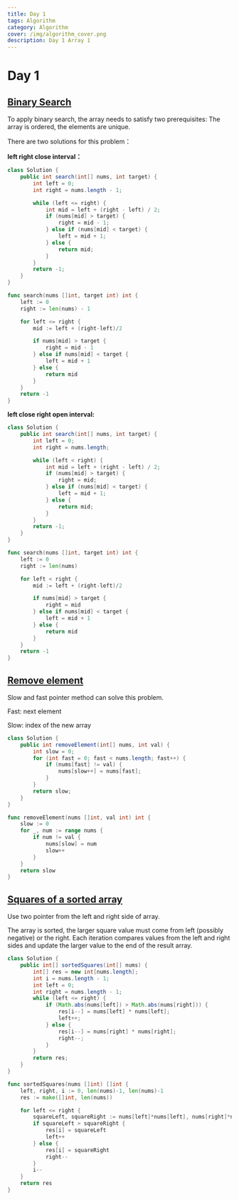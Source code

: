 ```yaml
---
title: Day 1
tags: Algorithm
category: Algorithm
cover: /img/algorithm_cover.png
description: Day 1 Array 1
---
```


# Day 1

## [Binary Search](https://leetcode.com/problems/binary-search/)

To apply binary search, the array needs to satisfy two prerequisites: The array is ordered, the elements are unique.

There are two solutions for this problem：

**left right close interval：**

```java
class Solution {
    public int search(int[] nums, int target) {
        int left = 0;
        int right = nums.length - 1;

        while (left <= right) {
            int mid = left + (right - left) / 2;
            if (nums[mid] > target) {
                right = mid - 1;
            } else if (nums[mid] < target) {
                left = mid + 1;
            } else {
                return mid;
            }
        }
        return -1;
    }
}
```

```go
func search(nums []int, target int) int {
	left := 0
	right := len(nums) - 1

	for left <= right {
		mid := left + (right-left)/2

		if nums[mid] > target {
			right = mid - 1
		} else if nums[mid] < target {
			left = mid + 1
		} else {
			return mid
		}
	}
	return -1
}
```

**left close right open interval:**

```java
class Solution {
    public int search(int[] nums, int target) {
        int left = 0;
        int right = nums.length;

        while (left < right) {
            int mid = left + (right - left) / 2;
            if (nums[mid] > target) {
                right = mid;
            } else if (nums[mid] < target) {
                left = mid + 1;
            } else {
                return mid;
            }
        }
        return -1;
    }
}
```

```go
func search(nums []int, target int) int {
	left := 0
	right := len(nums)

	for left < right {
		mid := left + (right-left)/2

		if nums[mid] > target {
			right = mid
		} else if nums[mid] < target {
			left = mid + 1
		} else {
			return mid
		}
	}
	return -1
}
```

## [Remove element](https://leetcode.com/problems/remove-element/description/)

Slow and fast pointer method can solve this problem.

Fast: next element

Slow: index of the new array

```java
class Solution {
    public int removeElement(int[] nums, int val) {
        int slow = 0;
        for (int fast = 0; fast < nums.length; fast++) {
            if (nums[fast] != val) {
                nums[slow++] = nums[fast];
            }
        }
        return slow;
    }
}
```

```go
func removeElement(nums []int, val int) int {
	slow := 0
	for _, num := range nums {
		if num != val {
			nums[slow] = num
			slow++
		}
	}
	return slow
}
```

## [Squares of a sorted array](https://leetcode.com/problems/squares-of-a-sorted-array/description/)

Use two pointer from the left and right side of array.

The array is sorted, the larger square value must come from left (possibly negative) or the right. Each iteration
compares values from the left and right sides and update the larger value to the end of the result array.

```java
class Solution {
    public int[] sortedSquares(int[] nums) {
        int[] res = new int[nums.length];
        int i = nums.length - 1;
        int left = 0;
        int right = nums.length - 1;
        while (left <= right) {
            if (Math.abs(nums[left]) > Math.abs(nums[right])) {
                res[i--] = nums[left] * nums[left];
                left++;
            } else {
                res[i--] = nums[right] * nums[right];
                right--;
            }
        }
        return res;
    }
}
```

```go
func sortedSquares(nums []int) []int {
	left, right, i := 0, len(nums)-1, len(nums)-1
	res := make([]int, len(nums))

	for left <= right {
		squareLeft, squareRight := nums[left]*nums[left], nums[right]*nums[right]
		if squareLeft > squareRight {
			res[i] = squareLeft
			left++
		} else {
			res[i] = squareRight
			right--
		}
		i--
	}
	return res
}
```

